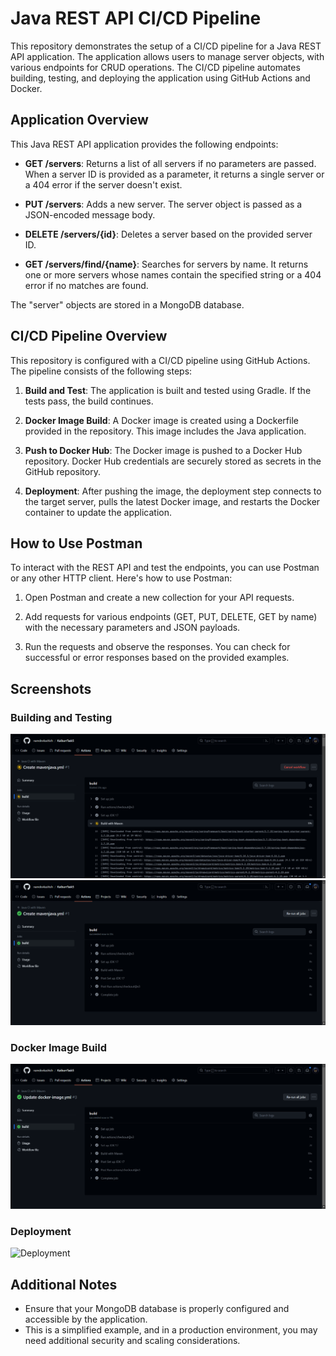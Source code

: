 # Java REST API CI/CD Pipeline

This repository demonstrates the setup of a CI/CD pipeline for a Java REST API application. The application allows users to manage server objects, with various endpoints for CRUD operations. The CI/CD pipeline automates building, testing, and deploying the application using GitHub Actions and Docker.

## Application Overview

This Java REST API application provides the following endpoints:

- **GET /servers**: Returns a list of all servers if no parameters are passed. When a server ID is provided as a parameter, it returns a single server or a 404 error if the server doesn't exist.

- **PUT /servers**: Adds a new server. The server object is passed as a JSON-encoded message body.

- **DELETE /servers/{id}**: Deletes a server based on the provided server ID.

- **GET /servers/find/{name}**: Searches for servers by name. It returns one or more servers whose names contain the specified string or a 404 error if no matches are found.

The "server" objects are stored in a MongoDB database.

## CI/CD Pipeline Overview

This repository is configured with a CI/CD pipeline using GitHub Actions. The pipeline consists of the following steps:

1. **Build and Test**: The application is built and tested using Gradle. If the tests pass, the build continues.

2. **Docker Image Build**: A Docker image is created using a Dockerfile provided in the repository. This image includes the Java application.

3. **Push to Docker Hub**: The Docker image is pushed to a Docker Hub repository. Docker Hub credentials are securely stored as secrets in the GitHub repository.

4. **Deployment**: After pushing the image, the deployment step connects to the target server, pulls the latest Docker image, and restarts the Docker container to update the application.

## How to Use Postman

To interact with the REST API and test the endpoints, you can use Postman or any other HTTP client. Here's how to use Postman:

1. Open Postman and create a new collection for your API requests.

2. Add requests for various endpoints (GET, PUT, DELETE, GET by name) with the necessary parameters and JSON payloads.

3. Run the requests and observe the responses. You can check for successful or error responses based on the provided examples.

## Screenshots

### Building and Testing
![Building and Testing](screenshot/Building.png)
![Docker Image Build](screenshot/BuildSuccessful.png)

### Docker Image Build
![Docker Image Build](screenshot/DockerImagebuild.png)

### Deployment
![Deployment](screenshots/Deploy)

## Additional Notes

- Ensure that your MongoDB database is properly configured and accessible by the application.
- This is a simplified example, and in a production environment, you may need additional security and scaling considerations.
